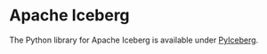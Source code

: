 # Apache Iceberg

The Python library for Apache Iceberg is available under [PyIceberg](https://pypi.org/project/pyiceberg/).
